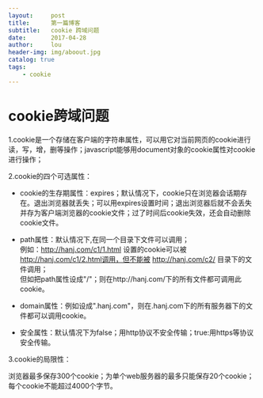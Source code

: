 ```yaml
---
layout:     post
title:      第一篇博客
subtitle:   cookie 跨域问题
date:       2017-04-28
author:     lou
header-img: img/aboout.jpg
catalog: true
tags:
    - cookie
---
```


# cookie跨域问题

1.cookie是一个存储在客户端的字符串属性，可以用它对当前网页的cookie进行读，写，增，删等操作；javascript能够用document对象的cookie属性对cookie进行操作；
  
2.cookie的四个可选属性： 
  
* cookie的生存期属性：expires；默认情况下，cookie只在浏览器会话期存在。退出浏览器就丢失；可以用expires设置时间；退出浏览器后就不会丢失并存为客户端浏览器的cookie文件；过了时间后cookie失效，还会自动删除cookie文件。  
  
* path属性：默认情况下,在同一个目录下文件可以调用；  
例如：http://hanj.com/c1/1.html 设置的cookie可以被 http://hanj.com/c1/2.html调用，但不能被 http://hanj.com/c2/ 目录下的文件调用；  
但如把path属性设成"/"；则在http://hanj.com/下的所有文件都可调用此cookie。  
  
* domain属性：例如设成".hanj.com"，则在.hanj.com下的所有服务器下的文件都可以调用cookie。 
  
* 安全属性：默认情况下为false；用http协议不安全传输；true:用https等协议安全传输。
  
3.cookie的局限性：
  
浏览器最多保存300个cookie；为单个web服务器的最多只能保存20个cookie；每个cookie不能超过4000个字节。

